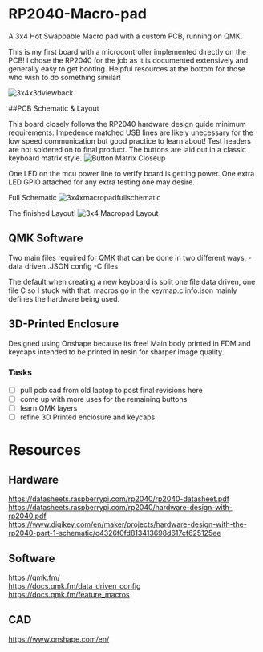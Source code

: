 # RP2040-Macro-pad
A 3x4 Hot Swappable Macro pad with a custom PCB, running on QMK.

This is my first board with a microcontroller implemented directly on the PCB!
I chose the RP2040 for the job as it is documented extensively and generally easy to get booting.
Helpful resources at the bottom for those who wish to do something similar!

![3x4x3dviewback](https://github.com/user-attachments/assets/ff82b1ff-b66a-4f2e-9820-d95938e9b966)


##PCB Schematic & Layout

This board closely follows the RP2040 hardware design guide minimum requirements.
Impedence matched USB lines are likely unecessary for the low speed communication but good practice to learn about!
Test headers are not soldered on to final product.
The buttons are laid out in a classic keyboard matrix style.
![Button Matrix Closeup](https://github.com/user-attachments/assets/20fdd35b-b171-45cf-9745-aaf3a488537f)


One LED on the mcu power line to verify board is getting power.
One extra LED GPIO attached for any extra testing one may desire.

Full Schematic
![3x4xmacropadfullschematic](https://github.com/user-attachments/assets/9996d428-512d-4142-b5e7-4d7d56d758a8)


The finished Layout!
![3x4 Macropad Layout](https://github.com/user-attachments/assets/d74f3dc5-6b87-4acd-bee6-82ea7ab14bdf)


## QMK Software
Two main files required for QMK that can be done in two different ways.
-data driven .JSON config
-C files

The default when creating a new keyboard is split one file data driven, one file C so I stuck with that.
macros go in the keymap.c
info.json mainly defines the hardware being used.


## 3D-Printed Enclosure
Designed using Onshape because its free! Main body printed in FDM and keycaps intended to be printed in resin for sharper image quality.

### Tasks 
- [ ] pull pcb cad from old laptop to post final revisions here
- [ ] come up with more uses for the remaining buttons
- [ ] learn QMK layers
- [ ] refine 3D Printed enclosure and keycaps

# Resources

## Hardware
https://datasheets.raspberrypi.com/rp2040/rp2040-datasheet.pdf  
https://datasheets.raspberrypi.com/rp2040/hardware-design-with-rp2040.pdf  
https://www.digikey.com/en/maker/projects/hardware-design-with-the-rp2040-part-1-schematic/c4326f0fd813413698d617cf625125ee  

## Software

https://qmk.fm/  
https://docs.qmk.fm/data_driven_config  
https://docs.qmk.fm/feature_macros  

## CAD
https://www.onshape.com/en/  

